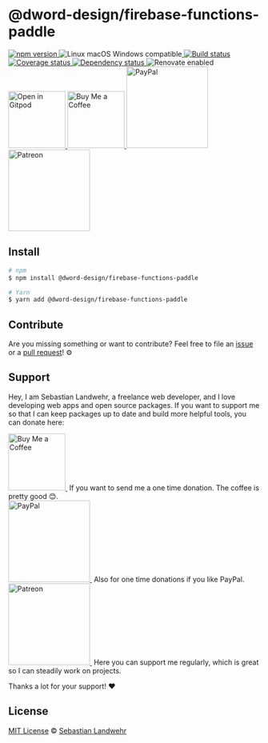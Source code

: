 <!-- TITLE/ -->
# @dword-design/firebase-functions-paddle
<!-- /TITLE -->

<!-- BADGES/ -->
  <p>
    <a href="https://npmjs.org/package/@dword-design/firebase-functions-paddle">
      <img
        src="https://img.shields.io/npm/v/@dword-design/firebase-functions-paddle.svg"
        alt="npm version"
      >
    </a><img src="https://img.shields.io/badge/os-linux%20%7C%C2%A0macos%20%7C%C2%A0windows-blue" alt="Linux macOS Windows compatible"><a href="https://github.com/dword-design/firebase-functions-paddle/actions">
      <img
        src="https://github.com/dword-design/firebase-functions-paddle/workflows/build/badge.svg"
        alt="Build status"
      >
    </a><a href="https://codecov.io/gh/dword-design/firebase-functions-paddle">
      <img
        src="https://codecov.io/gh/dword-design/firebase-functions-paddle/branch/master/graph/badge.svg"
        alt="Coverage status"
      >
    </a><a href="https://david-dm.org/dword-design/firebase-functions-paddle">
      <img src="https://img.shields.io/david/dword-design/firebase-functions-paddle" alt="Dependency status">
    </a><img src="https://img.shields.io/badge/renovate-enabled-brightgreen" alt="Renovate enabled"><br/><a href="https://gitpod.io/#https://github.com/dword-design/firebase-functions-paddle">
      <img
        src="https://gitpod.io/button/open-in-gitpod.svg"
        alt="Open in Gitpod"
        width="114"
      >
    </a><a href="https://www.buymeacoffee.com/dword">
      <img
        src="https://www.buymeacoffee.com/assets/img/guidelines/download-assets-sm-2.svg"
        alt="Buy Me a Coffee"
        width="114"
      >
    </a><a href="https://paypal.me/SebastianLandwehr">
      <img
        src="https://sebastianlandwehr.com/images/paypal.svg"
        alt="PayPal"
        width="163"
      >
    </a><a href="https://www.patreon.com/dworddesign">
      <img
        src="https://sebastianlandwehr.com/images/patreon.svg"
        alt="Patreon"
        width="163"
      >
    </a>
</p>
<!-- /BADGES -->

<!-- DESCRIPTION/ -->

<!-- /DESCRIPTION -->

<!-- INSTALL/ -->
## Install

```bash
# npm
$ npm install @dword-design/firebase-functions-paddle

# Yarn
$ yarn add @dword-design/firebase-functions-paddle
```
<!-- /INSTALL -->

<!-- LICENSE/ -->
## Contribute

Are you missing something or want to contribute? Feel free to file an [issue](https://github.com/dword-design/firebase-functions-paddle/issues) or a [pull request](https://github.com/dword-design/firebase-functions-paddle/pulls)! ⚙️

## Support

Hey, I am Sebastian Landwehr, a freelance web developer, and I love developing web apps and open source packages. If you want to support me so that I can keep packages up to date and build more helpful tools, you can donate here:

<p>
  <a href="https://www.buymeacoffee.com/dword">
    <img
      src="https://www.buymeacoffee.com/assets/img/guidelines/download-assets-sm-2.svg"
      alt="Buy Me a Coffee"
      width="114"
    >
  </a>&nbsp;If you want to send me a one time donation. The coffee is pretty good 😊.<br/>
  <a href="https://paypal.me/SebastianLandwehr">
    <img
      src="https://sebastianlandwehr.com/images/paypal.svg"
      alt="PayPal"
      width="163"
    >
  </a>&nbsp;Also for one time donations if you like PayPal.<br/>
  <a href="https://www.patreon.com/dworddesign">
    <img
      src="https://sebastianlandwehr.com/images/patreon.svg"
      alt="Patreon"
      width="163"
    >
  </a>&nbsp;Here you can support me regularly, which is great so I can steadily work on projects.
</p>

Thanks a lot for your support! ❤️

## License

[MIT License](https://opensource.org/license/mit/) © [Sebastian Landwehr](https://sebastianlandwehr.com)
<!-- /LICENSE -->
